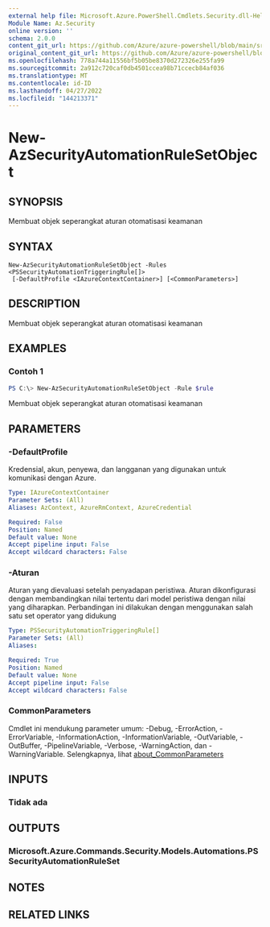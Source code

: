 ```yaml
---
external help file: Microsoft.Azure.PowerShell.Cmdlets.Security.dll-Help.xml
Module Name: Az.Security
online version: ''
schema: 2.0.0
content_git_url: https://github.com/Azure/azure-powershell/blob/main/src/Security/Security/help/New-AzSecurityAutomationRuleSetObject.md
original_content_git_url: https://github.com/Azure/azure-powershell/blob/main/src/Security/Security/help/New-AzSecurityAutomationRuleSetObject.md
ms.openlocfilehash: 778a744a11556bf5b05be8370d272326e255fa99
ms.sourcegitcommit: 2a912c720caf0db4501ccea98b71ccecb84af036
ms.translationtype: MT
ms.contentlocale: id-ID
ms.lasthandoff: 04/27/2022
ms.locfileid: "144213371"
---
```

# New-AzSecurityAutomationRuleSetObject

## SYNOPSIS
Membuat objek seperangkat aturan otomatisasi keamanan

## SYNTAX

```
New-AzSecurityAutomationRuleSetObject -Rules <PSSecurityAutomationTriggeringRule[]>
 [-DefaultProfile <IAzureContextContainer>] [<CommonParameters>]
```

## DESCRIPTION
Membuat objek seperangkat aturan otomatisasi keamanan

## EXAMPLES

### Contoh 1
```powershell
PS C:\> New-AzSecurityAutomationRuleSetObject -Rule $rule
```

Membuat objek seperangkat aturan otomatisasi keamanan

## PARAMETERS

### -DefaultProfile
Kredensial, akun, penyewa, dan langganan yang digunakan untuk komunikasi dengan Azure.

```yaml
Type: IAzureContextContainer
Parameter Sets: (All)
Aliases: AzContext, AzureRmContext, AzureCredential

Required: False
Position: Named
Default value: None
Accept pipeline input: False
Accept wildcard characters: False
```

### -Aturan
Aturan yang dievaluasi setelah penyadapan peristiwa.
Aturan dikonfigurasi dengan membandingkan nilai tertentu dari model peristiwa dengan nilai yang diharapkan.
Perbandingan ini dilakukan dengan menggunakan salah satu set operator yang didukung

```yaml
Type: PSSecurityAutomationTriggeringRule[]
Parameter Sets: (All)
Aliases:

Required: True
Position: Named
Default value: None
Accept pipeline input: False
Accept wildcard characters: False
```

### CommonParameters
Cmdlet ini mendukung parameter umum: -Debug, -ErrorAction, -ErrorVariable, -InformationAction, -InformationVariable, -OutVariable, -OutBuffer, -PipelineVariable, -Verbose, -WarningAction, dan -WarningVariable. Selengkapnya, lihat [about_CommonParameters](http://go.microsoft.com/fwlink/?LinkID=113216)

## INPUTS

### Tidak ada

## OUTPUTS

### Microsoft.Azure.Commands.Security.Models.Automations.PSSecurityAutomationRuleSet

## NOTES

## RELATED LINKS
